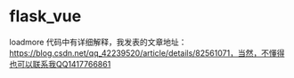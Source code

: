 # flask_vue
loadmore
代码中有详细解释，我发表的文章地址：https://blog.csdn.net/qq_42239520/article/details/82561071，当然，不懂得也可以联系我QQ1417766861
